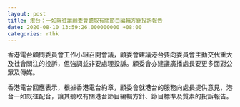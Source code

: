 ```yaml
---
layout: post
title: 港台：一如既往讓顧委會聽取有關節目編輯方針投訴報告
date: 2020-08-10 13:59:26.000000000 +08:00
categories: rthk
---
```


香港電台顧問委員會工作小組召開會議，顧委會建議港台要向委員會主動交代重大及社會關注的投訴，但強調並非要處理投訴。顧委會亦建議廣播處長要更多面對公眾及傳媒。

香港電台回應表示，根據香港電台約章，顧委會就港台的服務向處長提供意見，港台一如既往配合，讓其聽取有關港台節目編輯方針、節目標準及質素的投訴報告。
